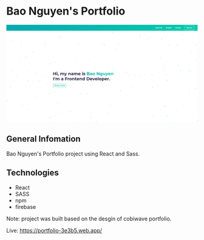 # Bao Nguyen's Portfolio

<img src="https://github.com/quocbao19982009/Portfolio/blob/main/portfolio.png" alt="portfolio" />

## General Infomation

Bao Nguyen's Portfolio project using React and Sass. 

## Technologies

- React
- SASS
- npm
- firebase

Note: project was built based on the desgin of cobiwave portfolio.

Live: https://portfolio-3e3b5.web.app/
